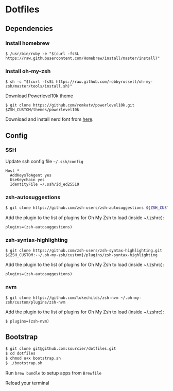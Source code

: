 # Dotfiles

## Dependencies

### Install homebrew

```
$ /usr/bin/ruby -e "$(curl -fsSL https://raw.githubusercontent.com/Homebrew/install/master/install)"
```
### Install oh-my-zsh

```
$ sh -c "$(curl -fsSL https://raw.github.com/robbyrussell/oh-my-zsh/master/tools/install.sh)"
```

Download Powerlevel10k theme

```
$ git clone https://github.com/romkatv/powerlevel10k.git $ZSH_CUSTOM/themes/powerlevel10k
```

Download and install nerd font from [here](https://github.com/romkatv/powerlevel10k#meslo-nerd-font-patched-for-powerlevel10k).

## Config

### SSH

Update ssh config file `~/.ssh/config`

```
Host *
  AddKeysToAgent yes
  UseKeychain yes
  IdentityFile ~/.ssh/id_ed25519
```

### zsh-autosuggestions

```bash
$ git clone https://github.com/zsh-users/zsh-autosuggestions ${ZSH_CUSTOM:-~/.oh-my-zsh/custom}/plugins/zsh-autosuggestions
```

Add the plugin to the list of plugins for Oh My Zsh to load (inside ~/.zshrc):

```
plugins=(zsh-autosuggestions)
```

### zsh-syntax-highlighting
```
$ git clone https://github.com/zsh-users/zsh-syntax-highlighting.git ${ZSH_CUSTOM:-~/.oh-my-zsh/custom}/plugins/zsh-syntax-highlighting
```

Add the plugin to the list of plugins for Oh My Zsh to load (inside ~/.zshrc):

```
plugins=(zsh-autosuggestions)
```

### nvm

```
$ git clone https://github.com/lukechilds/zsh-nvm ~/.oh-my-zsh/custom/plugins/zsh-nvm
```

Add the plugin to the list of plugins for Oh My Zsh to load (inside ~/.zshrc):

```
$ plugins=(zsh-nvm)
```

## Bootstrap

```bash
$ git clone git@github.com:sourcier/dotfiles.git
$ cd dotfiles
$ chmod u+x bootstrap.sh
$ ./bootstrap.sh
```

Run ```brew bundle``` to setup apps from ```Brewfile```

Reload your terminal
